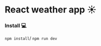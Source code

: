 # React weather app :sunny:

<h3>Install 💻</h3>
<code>npm install</code>/
<code>npm run dev</code>

